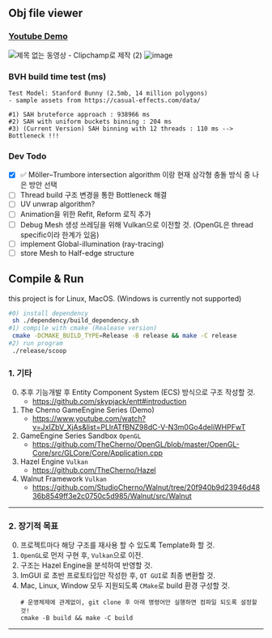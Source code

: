 ## Obj file viewer 
### [Youtube Demo](https://youtu.be/IXdCqPJfspo?si=NZ0x4q1wBHoGwQnw)

![제목 없는 동영상 - Clipchamp로 제작 (2)](https://github.com/kimminkyeu/MiniBlender/assets/60287070/df4a51de-530f-443a-bb34-0930e040f66d)
![image](https://github.com/kimminkyeu/MiniBlender/assets/60287070/3b1711d6-be75-4bb2-b898-44f65fc5b475)

### BVH build time test (ms)
```
Test Model: Stanford Bunny (2.5mb, 14 million polygons)
- sample assets from https://casual-effects.com/data/

#1) SAH bruteforce approach : 938966 ms
#2) SAH with uniform buckets binning : 204 ms
#3) (Current Version) SAH binning with 12 threads : 110 ms --> Bottleneck !!!
```

### Dev Todo
- [x] ✅ Möller–Trumbore intersection algorithm 이랑 현재 삼각형 충돌 방식 중 나은 방안 선택
- [ ] Thread build 구조 변경을 통한 Bottleneck 해결
- [ ] UV unwrap algorithm?
- [ ] Animation을 위한 Refit, Reform 로직 추가
- [ ] Debug Mesh 생성 쓰레딩을 위해 Vulkan으로 이전할 것. (OpenGL은 thread specific이라 한계가 있음)
- [ ] implement Global-illumination (ray-tracing)
- [ ] store Mesh to Half-edge structure

## Compile & Run
this project is for Linux, MacOS. (Windows is currently not supported)
```bash
#0) install dependency
 sh ./dependency/build_dependency.sh
#1) compile with cmake (Realease version)
 cmake -DCMAKE_BUILD_TYPE=Release -B release && make -C release
#2) run program
 ./release/scoop
```


### 1. 기타 
0. 추후 기능개발 후 Entity Component System (ECS) 방식으로 구조 작성할 것.
    - https://github.com/skypjack/entt#introduction
2. The Cherno GameEngine Series (Demo)
    - https://www.youtube.com/watch?v=JxIZbV_XjAs&list=PLlrATfBNZ98dC-V-N3m0Go4deliWHPFwT
3. GameEngine Series Sandbox ```OpenGL```
    -  https://github.com/TheCherno/OpenGL/blob/master/OpenGL-Core/src/GLCore/Core/Application.cpp
4. Hazel Engine ```Vulkan```
    - https://github.com/TheCherno/Hazel
5. Walnut Framework ```Vulkan```
    - https://github.com/StudioCherno/Walnut/tree/20f940b9d23946d4836b8549ff3e2c0750c5d985/Walnut/src/Walnut
---
### 2. 장기적 목표
0. 프로젝트마다 해당 구조를 재사용 할 수 있도록 Template화 할 것.
1. ```OpenGL```로 먼저 구현 후, ```Vulkan```으로 이전.
2. 구조는 Hazel Engine을  분석하여 반영할 것.
3. ImGUI 로 초반 프로토타입만 작성한 후, ```QT GUI```로 최종 변환할 것.
4. Mac, Linux, Window 모두 지원되도록 ```CMake```로 build 환경 구성할 것.
    ```shell
   # 운영체제에 관계없이, git clone 후 아래 명령어만 실행하면 컴파일 되도록 설정할 것!
   cmake -B build && make -C build
   ```
---
